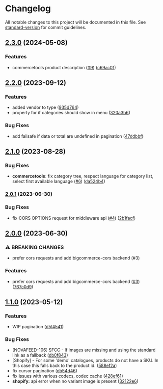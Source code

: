 # Changelog

All notable changes to this project will be documented in this file. See [standard-version](https://github.com/conventional-changelog/standard-version) for commit guidelines.

## [2.3.0](https://github.com/amplience/dc-integration-middleware/compare/v2.2.0...v2.3.0) (2024-05-08)


### Features

* commercetools product description ([#9](https://github.com/amplience/dc-integration-middleware/issues/9)) ([c69ac01](https://github.com/amplience/dc-integration-middleware/commit/c69ac014a2b67fac78c8d4ccc6a4ae1dabb22228))

## [2.2.0](https://github.com/amplience/dc-integration-middleware/compare/v2.1.0...v2.2.0) (2023-09-12)


### Features

* added vendor to type ([935d764](https://github.com/amplience/dc-integration-middleware/commit/935d764ccc4f3fc112e0a5dbecda4a8681841d40))
* property for if categories should show in menu ([320a3b6](https://github.com/amplience/dc-integration-middleware/commit/320a3b6be40267bea0d2a6da108ddd8e3bbbf148))


### Bug Fixes

* add failsafe if data or total are undefined in pagination ([47ddbbf](https://github.com/amplience/dc-integration-middleware/commit/47ddbbf27684f38223c48d9c7ab64266615e5364))

## [2.1.0](https://github.com/amplience/dc-integration-middleware/compare/v2.0.1...v2.1.0) (2023-08-28)


### Bug Fixes

* **commercetools:** fix category tree, respect language for category list, select first available language ([#6](https://github.com/amplience/dc-integration-middleware/issues/6)) ([da524b4](https://github.com/amplience/dc-integration-middleware/commit/da524b45338db1973a6bb8704540227dfdc42b98))

### [2.0.1](https://github.com/amplience/dc-integration-middleware/compare/v2.0.0...v2.0.1) (2023-06-30)


### Bug Fixes

* fix CORS OPTIONS request for middleware api ([#4](https://github.com/amplience/dc-integration-middleware/issues/4)) ([2b1facf](https://github.com/amplience/dc-integration-middleware/commit/2b1facf93d71fd6034d5199d4188c3a83bf5a44b))

## [2.0.0](https://github.com/amplience/dc-integration-middleware/compare/v1.1.0...v2.0.0) (2023-06-30)


### ⚠ BREAKING CHANGES

* prefer cors requests and add bigcommerce-cors backend (#3)

### Features

* prefer cors requests and add bigcommerce-cors backend ([#3](https://github.com/amplience/dc-integration-middleware/issues/3)) ([767c0d9](https://github.com/amplience/dc-integration-middleware/commit/767c0d9873b8c7447044b941c841b4fba09e6266))

## [1.1.0](https://github.com/amplience/dc-integration-middleware/compare/v1.0.0...v1.1.0) (2023-05-12)


### Features

* WIP pagination ([d5f4541](https://github.com/amplience/dc-integration-middleware/commit/d5f4541638dc52834e2c8106774c0d017cb9d58e))


### Bug Fixes

* [NOVAFEED-106] SFCC - If images are missing and using the standard link as a fallback ([db0f843](https://github.com/amplience/dc-integration-middleware/commit/db0f8432c25f59832fcf2ddb268a80d35f805c57))
* [Shopify] - For some 'demo' catalogues, products do not have a SKU. In this case this falls back to the product id. ([588ef2a](https://github.com/amplience/dc-integration-middleware/commit/588ef2ae7c2edae6b846f76f109e12058361be64))
* fix cursor pagination ([db54d46](https://github.com/amplience/dc-integration-middleware/commit/db54d46af9e0ab03fa522878f0133dc422e2e7df))
* fix issues with various codecs, codec cache ([428ef61](https://github.com/amplience/dc-integration-middleware/commit/428ef615cf494af5f0d22b3ceb3bb5310731a37c))
* **shopify:** api error when no variant image is present ([32122e6](https://github.com/amplience/dc-integration-middleware/commit/32122e6a9f612679ad08cc5aff56473fbd7338ae))
